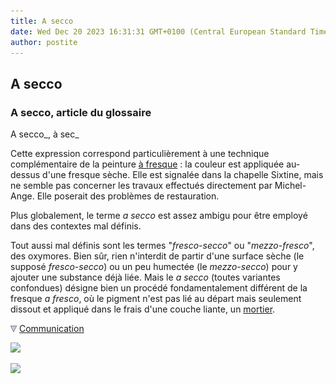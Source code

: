 ```yaml
---
title: A secco
date: Wed Dec 20 2023 16:31:31 GMT+0100 (Central European Standard Time)
author: postite
---
```


## A secco
### A secco, article du glossaire
 A secco_, à sec_

Cette expression correspond particulièrement à une technique complémentaire de la peinture [à fresque](fresque.html) : la couleur est appliquée au-dessus d'une fresque sèche. Elle est signalée dans la chapelle Sixtine, mais ne semble pas concerner les travaux effectués directement par Michel-Ange. Elle poserait des problèmes de restauration.

Plus globalement, le terme _a secco_ est assez ambigu pour être employé dans des contextes mal définis.

Tout aussi mal définis sont les termes "_fresco-secco_" ou "_mezzo-fresco_", des oxymores. Bien sûr, rien n'interdit de partir d'une surface sèche (le supposé _fresco-secco_) ou un peu humectée (le _mezzo-secco_) pour y ajouter une substance déjà liée. Mais le _a secco_ (toutes variantes confondues) désigne bien un procédé fondamentalement différent de la fresque _a fresco_, où le pigment n'est pas lié au départ mais seulement dissout et appliqué dans le frais d'une couche liante, un [mortier](mortier.html).



![](images/flechebas.gif) [Communication](http://www.artrealite.com/annonceurs.htm) 

[![](https://cbonvin.fr/sites/regie.artrealite.com/visuels/campagne1.png)](index-2.html#20131014)

![](https://cbonvin.fr/sites/regie.artrealite.com/visuels/campagne2.png)